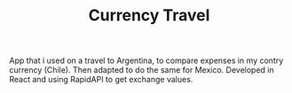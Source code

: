 ﻿---
title: "Currency Travel"
description: "Currency App"
pubDate: "2022-09-26 00:00:00"
heroImage: "/projects/currency-travel.webp"
technologies:
  - "React"
  - "API"
repoURL: "https://github.com/nedilio/mxn-to-clp"
deployURL: "https://mxn-to-clp.netlify.app/"
---

App that i used on a travel to Argentina, to compare expenses in my contry currency (Chile). Then adapted to do the same for Mexico.
Developed in React and using RapidAPI to get exchange values.
